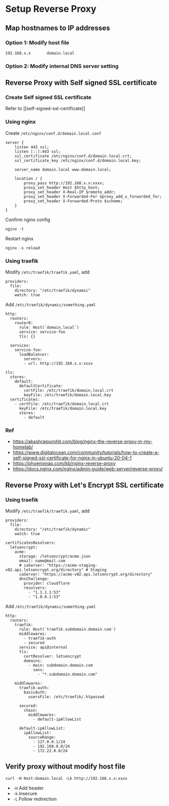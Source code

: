 # Setup Reverse Proxy

## Map hostnames to IP addresses

### Option 1: Modify host file
```
192.168.x.x       domain.local
```
### Option 2: Modify internal DNS server setting

## Reverse Proxy with Self signed SSL certificate

### Create Self signed SSL certificate
Refer to [[self-signed-ssl-certificate]]

### Using nginx

Create `/etc/nginx/conf.d/domain.local.conf`
```
server {
	listen 443 ssl;
	listen [::]:443 ssl;
	ssl_certificate /etc/nginx/conf.d/domain.local.crt;
	ssl_certificate_key /etc/nginx/conf.d/domain.local.key;

	server_name domain.local www.domain.local;
		
	location / {
		proxy_pass http://192.168.x.x:xxxx;
		proxy_set_header Host $http_host;
		proxy_set_header X-Real-IP $remote_addr;
		proxy_set_header X-Forwarded-For $proxy_add_x_forwarded_for;
		proxy_set_header X-Forwarded-Proto $scheme;
	}
}
```
Confirm nginx config
```
nginx -t
```
Restart nginx
```
nginx -s reload
```
### Using traefik
Modify `/etc/traefik/traefik.yaml`, add
```
providers:
  file:
	directory: "/etc/traefik/dynamic"
	watch: true
```
Add `/etc/traefik/dynamic/something.yaml`
```
http:
  routers:
	router0:
	  rule: Host(`domain.local`)
	  service: service-foo
	  tls: {}

  services:
	service-foo:
	  loadBalancer:
		servers:
		- url: http://192.168.x.x:xxxx

tls:
  stores:
	default:
	  defaultCertificate:
		certFile: /etc/traefik/domain.local.crt
		keyFile: /etc/traefik/domain.local.key
  certificates:
	- certFile: /etc/traefik/domain.local.crt
	  keyFile: /etc/traefik/domain.local.key
	  stores:
		- default
```
### Ref
- https://akashrajpurohit.com/blog/nginx-the-reverse-proxy-in-my-homelab/
- https://www.digitalocean.com/community/tutorials/how-to-create-a-self-signed-ssl-certificate-for-nginx-in-ubuntu-20-04-1
- https://phoenixnap.com/kb/nginx-reverse-proxy
- https://docs.nginx.com/nginx/admin-guide/web-server/reverse-proxy/


## Reverse Proxy with Let's Encrypt SSL certificate 

### Using traefik

Modify `/etc/traefik/traefik.yaml`, add

```
providers:
  file:
	directory: "/etc/traefik/dynamic"
	watch: true

certificatesResolvers:
  letsencrypt:
	acme:
	  storage: /letsencrypt/acme.json
	  email: name@mail.com
	  # caServer: "https://acme-staging-v02.api.letsencrypt.org/directory" # Staging
	  caServer: "https://acme-v02.api.letsencrypt.org/directory"
	  dnsChallenge:
		provider: cloudflare
		resolvers:
		  - "1.1.1.1:53"
		  - "1.0.0.1:53"
```
Add `/etc/traefik/dynamic/something.yaml`
```
http:
  routers:
	traefik:
	  rule: Host(`traefik.subdomain.domain.com`)
	  middlewares:
		- traefik-auth
		- secured
	  service: api@internal
	  tls:
		certResolver: letsencrypt
		domains:
		  - main: subdomain.domain.com
			sans:
			  - "*.subdomain.domain.com"

	middlewares:
	  traefik-auth:
		basicAuth:
		  usersFile: /etc/traefik/.htpasswd

	  secured:
		chain:
		  middlewares:
			- default-ipAllowList

	  default-ipAllowList:
		ipAllowList:
		  sourceRange:
			- 127.0.0.1/24
			- 192.168.0.0/24
			- 172.22.0.0/24
```

## Verify proxy without modify host file
```
curl -H Host:domain.local -Lk http://192.168.x.x:xxxx
```
- `-H` Add header
- `-k` insecure
- `-L` Follow redirection